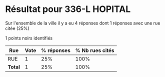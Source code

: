 # Résultat pour 336-L HOPITAL

Sur l'ensemble de la ville il y a eu 4 réponses dont 1 réponses avec une rue citée (25%)

1 points noirs identifiés

| Rue | Vote | % réponses | % Nb rues cités|
|-----|------|------------|----------------|
| RUE | 1 | 25% | 100%|
| **Total** | 1 | 25% | 100%|
